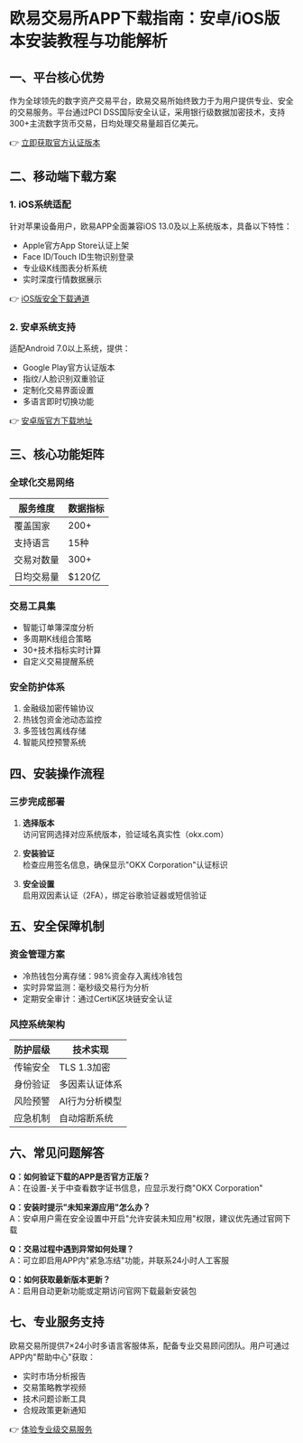 # 欧易交易所APP下载指南：安卓/iOS版本安装教程与功能解析

## 一、平台核心优势

作为全球领先的数字资产交易平台，欧易交易所始终致力于为用户提供专业、安全的交易服务。平台通过PCI DSS国际安全认证，采用银行级数据加密技术，支持300+主流数字货币交易，日均处理交易量超百亿美元。

👉 [立即获取官方认证版本](https://bit.ly/okx_welcome)

## 二、移动端下载方案

### 1. iOS系统适配

针对苹果设备用户，欧易APP全面兼容iOS 13.0及以上系统版本，具备以下特性：
- Apple官方App Store认证上架
- Face ID/Touch ID生物识别登录
- 专业级K线图表分析系统
- 实时深度行情数据展示

👉 [iOS版安全下载通道](https://bit.ly/okx_welcome)

### 2. 安卓系统支持

适配Android 7.0以上系统，提供：
- Google Play官方认证版本
- 指纹/人脸识别双重验证
- 定制化交易界面设置
- 多语言即时切换功能

👉 [安卓版官方下载地址](https://bit.ly/okx_welcome)

## 三、核心功能矩阵

### 全球化交易网络
| 服务维度 | 数据指标 |
|---------|----------|
| 覆盖国家 | 200+ |
| 支持语言 | 15种 |
| 交易对数量 | 300+ |
| 日均交易量 | $120亿 |

### 交易工具集
- 智能订单簿深度分析
- 多周期K线组合策略
- 30+技术指标实时计算
- 自定义交易提醒系统

### 安全防护体系
1. 金融级加密传输协议
2. 热钱包资金池动态监控
3. 多签钱包离线存储
4. 智能风控预警系统

## 四、安装操作流程

### 三步完成部署
1. **选择版本**  
访问官网选择对应系统版本，验证域名真实性（okx.com）

2. **安装验证**  
检查应用签名信息，确保显示"OKX Corporation"认证标识

3. **安全设置**  
启用双因素认证（2FA），绑定谷歌验证器或短信验证

## 五、安全保障机制

### 资金管理方案
- 冷热钱包分离存储：98%资金存入离线冷钱包
- 实时异常监测：毫秒级交易行为分析
- 定期安全审计：通过CertiK区块链安全认证

### 风控系统架构
| 防护层级 | 技术实现 |
|---------|----------|
| 传输安全 | TLS 1.3加密 |
| 身份验证 | 多因素认证体系 |
| 风险预警 | AI行为分析模型 |
| 应急机制 | 自动熔断系统 |

## 六、常见问题解答

**Q：如何验证下载的APP是否官方正版？**  
A：在设置-关于中查看数字证书信息，应显示发行商"OKX Corporation"

**Q：安装时提示"未知来源应用"怎么办？**  
A：安卓用户需在安全设置中开启"允许安装未知应用"权限，建议优先通过官网下载

**Q：交易过程中遇到异常如何处理？**  
A：可立即启用APP内"紧急冻结"功能，并联系24小时人工客服

**Q：如何获取最新版本更新？**  
A：启用自动更新功能或定期访问官网下载最新安装包

## 七、专业服务支持

欧易交易所提供7×24小时多语言客服体系，配备专业交易顾问团队。用户可通过APP内"帮助中心"获取：
- 实时市场分析报告
- 交易策略教学视频
- 技术问题诊断工具
- 合规政策更新通知

👉 [体验专业级交易服务](https://bit.ly/okx_welcome)